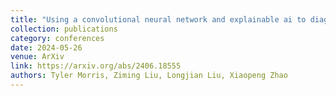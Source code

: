 ```yaml
---
title: "Using a convolutional neural network and explainable ai to diagnose dementia based on mri scans"
collection: publications
category: conferences
date: 2024-05-26
venue: ArXiv
link: https://arxiv.org/abs/2406.18555
authors: Tyler Morris, Ziming Liu, Longjian Liu, Xiaopeng Zhao
---
```

